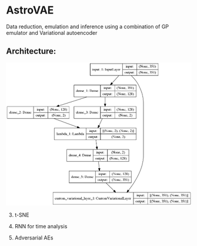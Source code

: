 # AstroVAE
Data reduction, emulation and inference using a combination of GP emulator and Variational autoencoder 

## Architecture: 

![Model](Old/ArchitectureFullAE.png "Full model")

3. t-SNE
4. RNN for time analysis


7. Adversarial AEs



